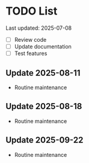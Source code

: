 # TODO List

Last updated: 2025-07-08

- [ ] Review code
- [ ] Update documentation
- [ ] Test features

<!-- Last updated: 2025-07-29 -->

## Update 2025-08-11
- Routine maintenance


## Update 2025-08-18
- Routine maintenance


## Update 2025-09-22
- Routine maintenance
